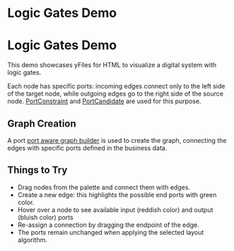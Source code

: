 <!--
 //////////////////////////////////////////////////////////////////////////////
 // @license
 // This file is part of yFiles for HTML 2.6.
 // Use is subject to license terms.
 //
 // Copyright (c) 2000-2023 by yWorks GmbH, Vor dem Kreuzberg 28,
 // 72070 Tuebingen, Germany. All rights reserved.
 //
 //////////////////////////////////////////////////////////////////////////////
-->
# Logic Gates Demo

# Logic Gates Demo

This demo showcases yFiles for HTML to visualize a digital system with logic gates.

Each node has specific ports: incoming edges connect only to the left side of the target node, while outgoing edges go to the right side of the source node. [PortConstraint](https://docs.yworks.com/yfileshtml/#/api/PortConstraint) and [PortCandidate](https://docs.yworks.com/yfileshtml/#/api/PortCandidate) are used for this purpose.

## Graph Creation

A port [port aware graph builder](../../databinding/port-aware-graph-builder/index.html) is used to create the graph, connecting the edges with specific ports defined in the business data.

## Things to Try

- Drag nodes from the palette and connect them with edges.
- Create a new edge: this highlights the possible end ports with green color.
- Hover over a node to see available input (reddish color) and output (bluish color) ports
- Re-assign a connection by dragging the endpoint of the edge.
- The ports remain unchanged when applying the selected layout algorithm.
